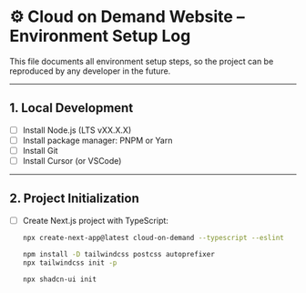 # ⚙️ Cloud on Demand Website – Environment Setup Log

This file documents all environment setup steps, so the project can be reproduced by any developer in the future.  

---

## 1. Local Development
- [ ] Install Node.js (LTS vXX.X.X)  
- [ ] Install package manager: PNPM or Yarn  
- [ ] Install Git  
- [ ] Install Cursor (or VSCode)  

---

## 2. Project Initialization
- [ ] Create Next.js project with TypeScript:  
  ```bash
  npx create-next-app@latest cloud-on-demand --typescript --eslint

  npm install -D tailwindcss postcss autoprefixer
  npx tailwindcss init -p

  npx shadcn-ui init
